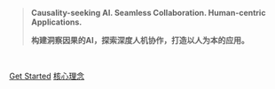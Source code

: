<!-- _coverpage.md -->

<!-- Slogan 区域 -->
> **Causality-seeking AI. Seamless Collaboration. Human-centric Applications.**
>
> **构建洞察因果的AI，探索深度人机协作，打造以人为本的应用。**

<br>

<!-- 行动号召按钮 -->
[Get Started](/README.md) 
[核心理念](/VISION_AND_MISSION.md)

<!-- 
可选：项目名称或Logo (如果需要，可以取消注释并替换)
<br>
<br>

## SiCoreLadder
-->

<!-- 
可选：简洁描述 (如果需要，可以取消注释并填写内容)
<br>

Briefly describe your project here...
<br>
简要描述项目...
-->

<!-- 
可选：自定义背景 (通过 CSS in index.html or a custom CSS file)
![bg](path/to/your/background-image.jpg) 
--> 